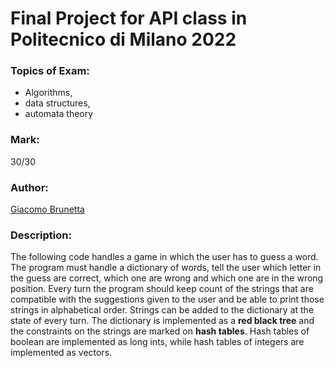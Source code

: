 # Final Project for API class in Politecnico di Milano 2022

### Topics of Exam:
* Algorithms,
* data structures,
* automata theory
### Mark: 
30/30
### Author:
[Giacomo Brunetta](https://github.com/giacomo-brunetta)

### Description:
The following code handles a game in which the user has to guess a word. The program must handle a dictionary
of words, tell the user which letter in the guess are correct, which one are wrong and which one are in the wrong position.
Every turn the program should keep count of the strings that are compatible with the suggestions given to the user and
be able to print those strings in alphabetical order.
Strings can be added to the dictionary at the state of every turn.
The dictionary is implemented as a **red black tree** and the constraints on the strings are marked on **hash tables**.
Hash tables of boolean are implemented as long ints, while hash tables of integers are implemented as vectors.
